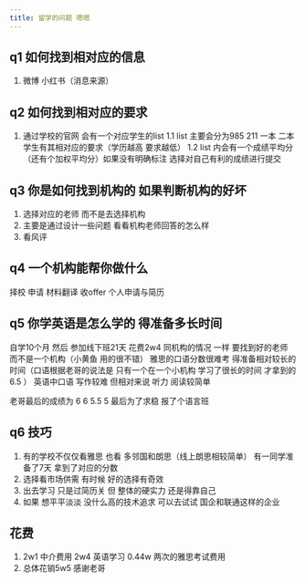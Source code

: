```yaml
---
title: 留学的问题 嗯嗯
---
```




## q1 如何找到相对应的信息
1. 微博 小红书（消息来源）
## q2 如何找到相对应的要求
1. 通过学校的官网 会有一个对应学生的list
	1.1 list 主要会分为985 211 一本 二本学生有其相对应的要求（学历越高 要求越低）
	1.2 list 内会有一个成绩平均分（还有个加权平均分）如果没有明确标注 选择对自己有利的成绩进行提交
## q3 你是如何找到机构的 如果判断机构的好坏
1. 选择对应的老师 而不是去选择机构
2. 主要是通过设计一些问题 看看机构老师回答的怎么样
3. 看风评
## q4 一个机构能帮你做什么
择校 申请 材料翻译 收offer 个人申请与简历
## q5 你学英语是怎么学的 得准备多长时间
自学10个月 然后 参加线下班21天 花费2w4 同机构的情况 一样 要找到好的老师 而不是一个机构（小黄鱼 用的很不错）
雅思的口语分数很难考 得准备相对较长的时间（口语根据老哥的说法是 只有一个在一个小机构 学习了很长的时间 才拿到的6.5 ）
英语中口语 写作较难
但相对来说 听力 阅读较简单 

老哥最后的成绩为 6 6 5.5 5 最后为了求稳 报了个语言班

## q6 技巧
1. 有的学校不仅仅看雅思 也看 多邻国和朗思（线上朗思相较简单） 有一同学准备了7天 拿到了对应的分数
2. 选择看市场供需 有时候 好的选择有奇效
3. 出去学习 只是过简历关 但 整体的硬实力 还是得靠自己
4. 如果 想平平淡淡 没什么高的技术追求 可以去试试 国企和联通这样的企业
## 花费
1. 2w1 中介费用 2w4 英语学习 0.44w 两次的雅思考试费用
2. 总体花销5w5 感谢老哥


